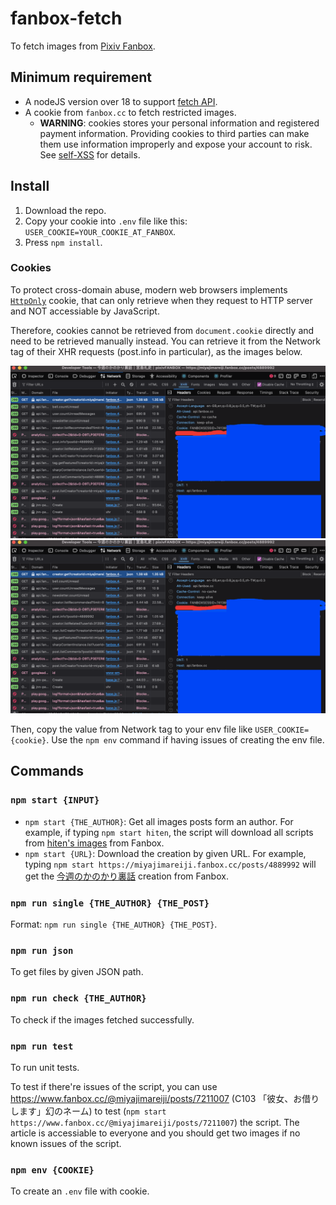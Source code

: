 # fanbox-fetch

To fetch images from [Pixiv Fanbox](https://www.fanbox.cc).

## Minimum requirement

* A nodeJS version over 18 to support [fetch API](https://developer.mozilla.org/en-US/docs/Web/API/Fetch_API).
* A cookie from `fanbox.cc` to fetch restricted images.
    * **WARNING**: cookies stores your personal information and registered payment information. Providing cookies to third parties can make them use information improperly and expose your account to risk. See [self-XSS](https://en.wikipedia.org/wiki/Self-XSS) for details.

## Install

1. Download the repo.
2. Copy your cookie into `.env` file like this: `USER_COOKIE=YOUR_COOKIE_AT_FANBOX`.
3. Press `npm install`.

### Cookies

To protect cross-domain abuse, modern web browsers implements [`HttpOnly`](https://owasp.org/www-community/HttpOnly) cookie, that can only retrieve when they request to HTTP server and NOT accessiable by JavaScript.

Therefore, cookies cannot be retrieved from `document.cookie` directly and need to be retrieved manually instead. You can retrieve it from the Network tag of their XHR requests (post.info in particular), as the images below.

![Image 1 in bulk mode](scr1.png)
![Image 2 in key-value mode](scr1.png)

Then, copy the value from Network tag to your env file like `USER_COOKIE={cookie}`. Use the `npm env` command if having issues of creating the env file.

## Commands

### `npm start {INPUT}`

* `npm start {THE_AUTHOR}`: Get all images posts form an author. For example, if typing `npm start hiten`, the script will download all scripts from [hiten's images](https://www.fanbox.cc/@hiten) from Fanbox.
* `npm start {URL}`: Download the creation by given URL. For example, typing `npm start https://miyajimareiji.fanbox.cc/posts/4889992` will get the [今週のかのかり裏話](https://miyajimareiji.fanbox.cc/posts/4889992) creation from Fanbox.

### `npm run single {THE_AUTHOR} {THE_POST}`

Format: `npm run single {THE_AUTHOR} {THE_POST}`.

### `npm run json`

To get files by given JSON path.

### `npm run check {THE_AUTHOR}`

To check if the images fetched successfully.

### `npm run test`

To run unit tests.

To test if there're issues of the script, you can use <https://www.fanbox.cc/@miyajimareiji/posts/7211007> (C103 「彼女、お借りします」幻のネーム) to test (`npm start https://www.fanbox.cc/@miyajimareiji/posts/7211007`) the script. The article is accessiable to everyone and you should get two images if no known issues of the script.

### `npm env {COOKIE}`

To create an `.env` file with cookie.

